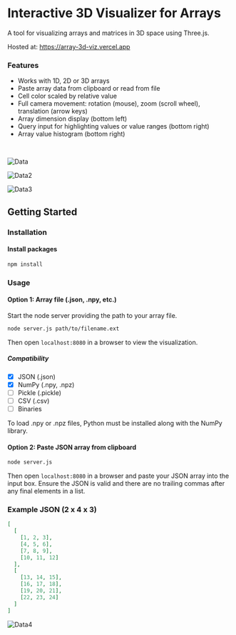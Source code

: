 # Interactive 3D Visualizer for Arrays

A tool for visualizing arrays and matrices in 3D space using Three.js.

Hosted at: https://array-3d-viz.vercel.app

### Features
- Works with 1D, 2D or 3D arrays
- Paste array data from clipboard or read from file
- Cell color scaled by relative value
- Full camera movement: rotation (mouse), zoom (scroll wheel), translation (arrow keys)
- Array dimension display (bottom left)
- Query input for highlighting values or value ranges (bottom right)
- Array value histogram (bottom right)

<br>

![Data](https://user-images.githubusercontent.com/41476809/179063555-7dbf08d4-ded9-4131-b4bf-b6b619e8e715.png)

![Data2](https://user-images.githubusercontent.com/41476809/179064728-ac07c0d0-3b9e-42d1-a979-85ba35b49aac.png)

![Data3](https://user-images.githubusercontent.com/41476809/179065260-ac1415f9-d0b8-4d4c-b03b-1be5e6d54b50.png)

## Getting Started

### Installation

#### Install packages

```bash
npm install
```

### Usage 

####  Option 1: Array file (.json, .npy, etc.)

Start the node server providing the path to your array file.

```bash
node server.js path/to/filename.ext
```

Then open <code>localhost:8080</code> in a browser to view the visualization.

##### Compatibility 
- [x] JSON (.json) 
- [x] NumPy (.npy, .npz)
- [ ] Pickle (.pickle)
- [ ] CSV (.csv)
- [ ] Binaries

To load .npy or .npz files, Python must be installed along with the NumPy library.

#### Option 2: Paste JSON array from clipboard

```bash
node server.js
```

Then open <code>localhost:8080</code> in a browser and paste your JSON array into the input box. Ensure the JSON is valid and there are no trailing commas after any final elements in a list.

### Example JSON (2 x 4 x 3)

```json
[
  [
    [1, 2, 3],
    [4, 5, 6],
    [7, 8, 9],
    [10, 11, 12]
  ],
  [
    [13, 14, 15],
    [16, 17, 18],
    [19, 20, 21],
    [22, 23, 24]
  ]
]

```

![Data4](https://user-images.githubusercontent.com/41476809/179065871-d10666a7-6091-49f8-a26f-01cfd9bca5a2.png)
